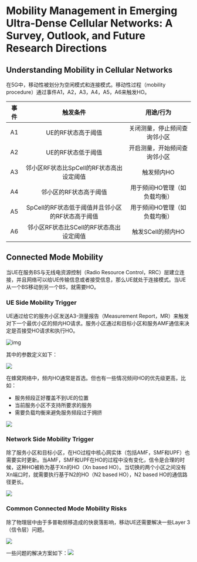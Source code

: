 # Mobility Management in Emerging Ultra-Dense Cellular Networks: A Survey, Outlook, and Future Research Directions

## Understanding Mobility in Cellular Networks

在5G中，移动性被划分为空闲模式和连接模式。移动性过程（mobility procedure）通过事件A1，A2，A3，A4，A5，A6来触发HO。

| 事件 |                     触发条件                     |          用途/行为          |
| :--: | :----------------------------------------------: | :--------------------------: |
|  A1  |                UE的RF状态高于阈值                | 关闭测量，停止频间查询邻小区 |
|  A2  |                UE的RF状态低于阈值                | 开启测量，开始频间查询邻小区 |
|  A3  |     邻小区RF状态比SpCell的RF状态高出设定阈值     |          触发频内HO          |
|  A4  |              邻小区的RF状态高于阈值              | 用于频间HO管理（如负载均衡） |
|  A5  | SpCell的RF状态低于阈值并且邻小区的RF状态高于阈值 | 用于频间HO管理（如负载均衡） |
|  A6  |     邻小区RF状态比SCell的RF状态高出设定阈值     |      触发SCell的频内HO      |

## Connected Mode Mobility

当UE在服务BS与无线电资源控制（Radio Resource Control，RRC）层建立连接，并且网络可以给UE传输信息或者接受信息，那么UE就处于连接模式。当UE从一个BS移动到另一个BS，就需要HO。

### UE Side Mobility Trigger

UE通过给它的服务小区发送A3-测量报告（Measurement Report，MR）来触发对下一个最优小区的频内HO请求。服务小区通过和目标小区和服务AMF通信来决定是否接受HO请求和执行HO。

![img](image/Mobility_Management_in_Emerging_Ultra-Dense_Cellular_Networks_A_Survey,Outlook,and_Future_Research_Directions/1647267902453.png)

其中的参数定义如下：

![](image/Mobility_Management_in_Emerging_Ultra-Dense_Cellular_Networks_A_Survey,Outlook,and_Future_Research_Directions/1647268024953.png)

在蜂窝网络中，频内HO通常是首选。但也有一些情况频间HO的优先级更高，比如：

- 服务频段正好覆盖不到UE的位置
- 当前服务小区不支持所要求的服务
- 需要负载均衡来避免服务频段过于拥挤

![](image/Mobility_Management_in_Emerging_Ultra-Dense_Cellular_Networks_A_Survey,Outlook,and_Future_Research_Directions/1647267925244.png)

### Network Side Mobility Trigger

除了服务小区和目标小区，在HO过程中核心网实体（包括AMF，SMF和UPF）也需要实时更新。当AMF，SMF和UPF在HO的过程中没有变化，信令是合理的时候，这种HO被称为基于Xn的HO（Xn based HO）。当切换的两个小区之间没有Xn端口时，就需要执行基于N2的HO（N2 based HO），N2 based HO的通信路径更长。

![](image/Mobility_Management_in_Emerging_Ultra-Dense_Cellular_Networks_A_Survey,Outlook,and_Future_Research_Directions/1647267966986.png)

### Common Connected Mode Mobility Risks

除了物理层中由于多普勒频移造成的快衰落影响，移动UE还需要解决一些Layer 3（信令层）问题。

![](image/Mobility_Management_in_Emerging_Ultra-Dense_Cellular_Networks_A_Survey,Outlook,and_Future_Research_Directions/1647267983320.png)

一些问题的解决方案如下：![](image/Mobility_Management_in_Emerging_Ultra-Dense_Cellular_Networks_A_Survey,Outlook,and_Future_Research_Directions/1647268079359.png)
